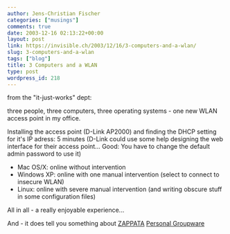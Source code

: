 ```yaml
---
author: Jens-Christian Fischer
categories: ["musings"]
comments: true
date: 2003-12-16 02:13:22+00:00
layout: post
link: https://invisible.ch/2003/12/16/3-computers-and-a-wlan/
slug: 3-computers-and-a-wlan
tags: ["blog"]
title: 3 Computers and a WLAN
type: post
wordpress_id: 218
---
```


from the "it-just-works" dept:

three people, three computers, three operating systems - one new WLAN access point in my office.

Installing the access point (D-Link AP2000) and finding the DHCP setting for it's IP adress: 5 minutes (D-Link could use some help designing the web interface for their access point... Good: You have to change the default admin password to use it)



  * Mac OS/X: online without intervention
  * Windows XP: online with one manual intervention (select to connect to insecure WLAN)
  * Linux: online with severe manual intervention (and writing obscure stuff in some configuration files)


All in all - a really enjoyable experience...

And - it does tell you something about [ZAPPATA](https://www.zappatanetworks.com/) [Personal Groupware](https://www.zappatanetworks.com/)
